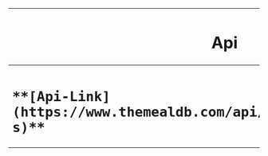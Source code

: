 <div align="center">
  
|<h1>**Api**</h1>|<h1>**Live Site**</h1>|
|---|---|
|<h1>`**[Api-Link](https://www.themealdb.com/api/json/v1/1/search.php?s)**`</h1>|<h1>`**[Live-Link](https://ishrakabir.github.io/Meals-db/)**`</h1>|

</div>

